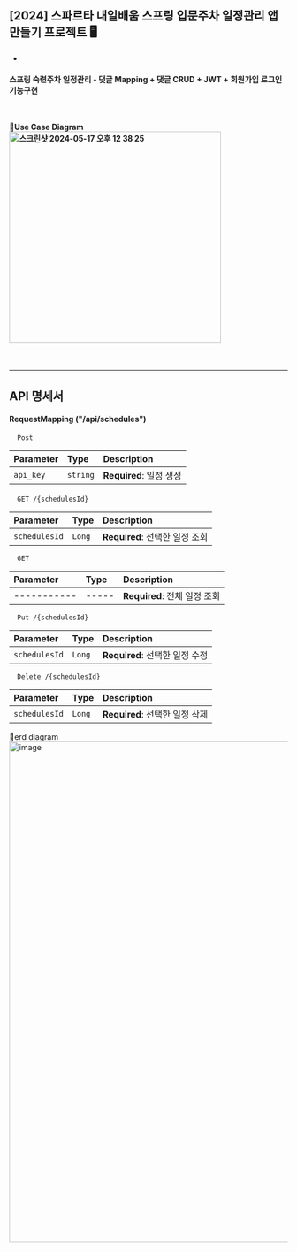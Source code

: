 <h2>[2024] 스파르타 내일배움 스프링 입문주차 일정관리 앱 만들기 프로젝트 🖥️</h2>

+

<h4> 스프링 숙련주차 일정관리 - 댓글 Mapping + 댓글 CRUD + JWT + 회원가입 로그인 기능구현<br><br><br>


📌Use Case Diagram <br>
<img width="383" alt="스크린샷 2024-05-17 오후 12 38 25" src="https://github.com/backendINFJ/spring_personal_project/assets/163832566/b0ecdf89-2d86-46c5-9292-a19fa44cbc33">
<br><br><br>

----
## API 명세서

#### RequestMapping ("/api/schedules")

```http
  Post
```

| Parameter | Type     | Description                |
| :-------- | :------- | :------------------------- |
| `api_key` | `string` | **Required**: 일정 생성 |

#### 

```http
  GET /{schedulesId}
```

| Parameter | Type     | Description                       |
| :-------- | :------- | :-------------------------------- |
| `schedulesId`      | `Long` | **Required**: 선택한  일정 조회 |

```http
  GET 
```

| Parameter | Type     | Description                       |
| :-------- | :------- | :-------------------------------- |
| -----------      | ----- | **Required**: 전체  일정 조회 |

```http
  Put /{schedulesId}
```

| Parameter | Type     | Description                       |
| :-------- | :------- | :-------------------------------- |
| `schedulesId`      | `Long` | **Required**: 선택한  일정 수정 |

```http
  Delete /{schedulesId}
```

| Parameter | Type     | Description                       |
| :-------- | :------- | :-------------------------------- |
| `schedulesId`      | `Long` | **Required**: 선택한  일정 삭제 |


📌erd diagram <br>
<img width="906" alt="image" src="https://github.com/backendINFJ/spring_personal_project/assets/163832566/f8ba1d9c-b21f-4390-b350-4d394cc58f3c">


